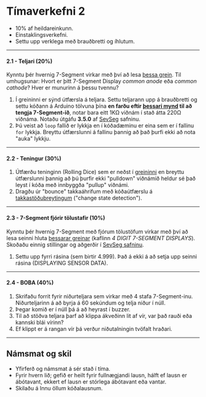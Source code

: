 # Tímaverkefni 2
- 10% af heildareinkunn.
- Einstaklingsverkefni.
- Settu upp verklega með brauðbretti og íhlutum.

---

#### 2.1 - Teljari (20%)

Kynntu þér hvernig 7-Segment virkar með því að lesa [þessa grein](https://lastminuteengineers.com/seven-segment-arduino-tutorial/).
Til umhugsunar: Hvort er þitt 7-Segment Display *common anode* eða *common cathode*? Hver er munurinn á þessu tvennu?

1. Í greininni er sýnd útfærsla á teljara. Settu teljarann upp á brauðbretti og settu kóðann á Arduino tölvuna þína **en farðu eftir [þessari mynd](https://raw.githubusercontent.com/VESM2VT/Efni/main/Myndir/SevenSeg_1_vidnam.png) til að tengja 7-Segment-ið**, notar bara eitt 1KΩ viðnám í stað átta 220Ω viðnáma. Notaðu útgáfu **3.5.0** af [SevSeg](https://www.arduino.cc/reference/en/libraries/sevseg/) safninu.
1. Þú veist að ```loop``` fallið er lykkja en í kóðadæminu er eina sem er í fallinu ```for``` lykkja. Breyttu útfærslunni á fallinu þannig að það þurfi ekki að nota "auka" lykkju.

---

#### 2.2 - Teningur (30%)
1. Útfærðu teninginn (Rolling Dice) sem er neðst í [greininni](https://lastminuteengineers.com/seven-segment-arduino-tutorial/) en breyttu útfærslunni þannig að þú þurfir ekki "pulldown" viðnámið heldur sé það leyst í kóða með innbyggða "pullup" viðnámi. 
1. Dragðu úr "bounce" takkaáhrifum með kóðaútfærslu á [takkastöðubreytingum](https://github.com/VESM2VT/arduino/wiki/Unni%C3%B0-me%C3%B0-stafr%C3%A6n-gildi#st%C3%B6%C3%B0ubreyting-%C3%A1-takka) ("change state detection").

---

#### 2.3 - 7-Segment fjórir tölustafir (10%)

Kynntu þér hvernig 7-Segment með fjórum tölustöfum virkar með því að lesa seinni hluta [þessarar greinar](https://www.circuitbasics.com/arduino-7-segment-display-tutorial/) (kaflinn *4 DIGIT 7-SEGMENT DISPLAYS*). 
Skoðaðu einnig stillingar og aðgerðir í [SevSeg safninu](https://github.com/DeanIsMe/SevSeg). 

1. Settu upp fyrri rásina (sem birtir 4.999). Það á ekki á að setja upp seinni rásina (DISPLAYING SENSOR DATA).

---

#### 2.4 - BOBA (40%)

1. Skrifaðu forrit fyrir niðurteljara sem virkar með 4 stafa 7-Segment-inu. Niðurteljarinn á að byrja á 60 sekúndum og telja niður í núll. 
1. Þegar komið er í núll þá á að heyrast í buzzer. 
1. Til að stöðva teljara þarf að klippa ákveðinn lit af vír, var það rauði eða kannski blái vírinn?
1. Ef klippt er á rangan vír þá verður niðutalningin tvöfalt hraðari. 

---

## Námsmat og skil
- Yfirferð og námsmat á sér stað í tíma. 
- Fyrir hvern lið; gefið er heilt fyrir fullnægjandi lausn, hálft ef lausn er ábótavant, ekkert ef lausn er stórlega ábótavant eða vantar. 
- Skilaðu á Innu öllum kóðalausnum.
